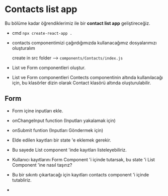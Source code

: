 # Contacts list app

Bu bölüme kadar öğrendiklerimiz ile bir **contact list app** geliştireceğiz.

* cmd ```npx create-react-app .```


* contacts componentimizi çağırdığımızda kullanacağımız dosyalarımızı oluşturalım

  create in src folder --> ```components/Contacts/index.js```

* List ve Form componentleri oluştur.

* List ve Form componentleri Contects componentinin altında kullanılacağı için, bu klasörler dizin olarak Contact klasörü altında oluşturulabilir.

## Form

* Form içine inputları ekle.

* onChangeInput function (Inputları yakalamak için)

* onSubmit funtion (Inputları Göndermek için)

* Elde edilen kayıtları bir state 'e eklemek gerekir.

* Bu sayede List component 'inde kayıtları listeleyebiliriz.

* Kullanıcı kayıtlarını Form Component 'i içinde tutarsak, bu state 'i List Component 'ine nasıl taşırız?

* Bu bir sıkıntı çıkartacağı için kayıtları contacts component 'i içinde tutabliriz. 

* 



